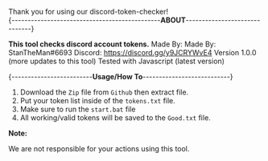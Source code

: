 Thank you for using our discord-token-checker!  
{----------------------------------------------**ABOUT**------------------------------}

**This tool checks discord account tokens.**
Made By: Made By: StanTheMan#6693
Discord: https://discord.gg/y9JCRYWvE4
Version 1.0.0 (more updates to this tool)
Tested with Javascript (latest version)

{-------------------------**Usage/How To**---------------------------}


1. Download the `Zip` file from `Github` then extract file.
2. Put your token list inside of the `tokens.txt` file.
3. Make sure to run the `start.bat` file
4. All working/valid tokens will be saved to the `Good.txt` file.

**Note:**

We are not responsible for your actions using this tool.

